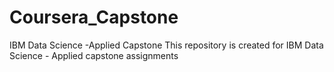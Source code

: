 # Coursera_Capstone
IBM Data Science -Applied Capstone 
This repository is created for IBM Data Science - Applied capstone assignments
